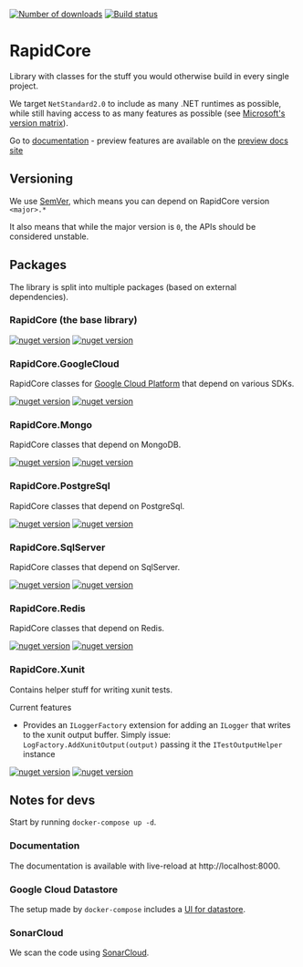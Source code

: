 [![Number of downloads][nuget-image-core-downloads]][nuget-url-core]
[![Build status][appveyor-image]][appveyor-url]

# RapidCore

Library with classes for the stuff you would otherwise build in every single project.

We target `NetStandard2.0` to include as many .NET runtimes as possible, while still having access to as many features as possible (see [Microsoft's version matrix](https://github.com/dotnet/standard/blob/master/docs/versions.md)).

Go to [documentation](http://docs.rapidcore.io/) - preview features are available on the [preview docs site](http://preview-docs.rapidcore.io/)

## Versioning

We use [SemVer](http://semver.org/), which means you can depend on RapidCore version `<major>.*`

It also means that while the major version is `0`, the APIs should be considered unstable.

## Packages

The library is split into multiple packages (based on external dependencies).

### RapidCore (the base library)

[![nuget version][nuget-image-core]][nuget-url-core] [![nuget version][nuget-image-core-pre]][nuget-url-core]

### RapidCore.GoogleCloud

RapidCore classes for [Google Cloud Platform](https://cloud.google.com) that depend on various SDKs.

[![nuget version][nuget-image-google-cloud]][nuget-url-google-cloud] [![nuget version][nuget-image-google-cloud-pre]][nuget-url-google-cloud]

### RapidCore.Mongo

RapidCore classes that depend on MongoDB.

[![nuget version][nuget-image-mongo]][nuget-url-mongo] [![nuget version][nuget-image-mongo-pre]][nuget-url-mongo]

### RapidCore.PostgreSql

RapidCore classes that depend on PostgreSql.

[![nuget version][nuget-image-postgres]][nuget-url-postgres] [![nuget version][nuget-image-postgres-pre]][nuget-url-postgres]

### RapidCore.SqlServer

RapidCore classes that depend on SqlServer.

[![nuget version][nuget-image-sqlserver]][nuget-url-sqlserver] [![nuget version][nuget-image-sqlserver-pre]][nuget-url-sqlserver]

### RapidCore.Redis

RapidCore classes that depend on Redis.

[![nuget version][nuget-image-redis]][nuget-url-redis] [![nuget version][nuget-image-redis-pre]][nuget-url-redis]

### RapidCore.Xunit

Contains helper stuff for writing xunit tests.

Current features

- Provides an `ILoggerFactory` extension for adding an `ILogger` that writes to the xunit output buffer. Simply issue: `LogFactory.AddXunitOutput(output)` passing it the `ITestOutputHelper` instance

[![nuget version][nuget-image-xunit]][nuget-url-xunit] [![nuget version][nuget-image-xunit-pre]][nuget-url-xunit]


[nuget-image-core]: https://img.shields.io/nuget/v/RapidCore.svg?style=flat-square
[nuget-image-core-downloads]: https://img.shields.io/nuget/dt/RapidCore.svg?style=flat-square
[nuget-image-core-pre]: https://img.shields.io/nuget/vpre/RapidCore.svg?style=flat-square
[nuget-url-core]: https://www.nuget.org/packages/RapidCore

[nuget-image-google-cloud]: https://img.shields.io/nuget/v/RapidCore.GoogleCloud.svg?style=flat-square
[nuget-image-google-cloud-pre]: https://img.shields.io/nuget/vpre/RapidCore.GoogleCloud.svg?style=flat-square
[nuget-url-google-cloud]: https://www.nuget.org/packages/RapidCore.GoogleCloud

[nuget-image-mongo]: https://img.shields.io/nuget/v/RapidCore.Mongo.svg?style=flat-square
[nuget-image-mongo-pre]: https://img.shields.io/nuget/vpre/RapidCore.Mongo.svg?style=flat-square
[nuget-url-mongo]: https://www.nuget.org/packages/RapidCore.Mongo

[nuget-image-postgres]: https://img.shields.io/nuget/v/RapidCore.PostgreSql.svg?style=flat-square
[nuget-image-postgres-pre]: https://img.shields.io/nuget/vpre/RapidCore.PostgreSql.svg?style=flat-square
[nuget-url-postgres]: https://www.nuget.org/packages/RapidCore.PostgreSql

[nuget-image-redis]: https://img.shields.io/nuget/v/RapidCore.Redis.svg?style=flat-square
[nuget-image-redis-pre]: https://img.shields.io/nuget/vpre/RapidCore.Redis.svg?style=flat-square
[nuget-url-redis]: https://www.nuget.org/packages/RapidCore.Redis

[nuget-image-sqlserver]: https://img.shields.io/nuget/v/RapidCore.SqlServer.svg?style=flat-square
[nuget-image-sqlserver-pre]: https://img.shields.io/nuget/vpre/RapidCore.SqlServer.svg?style=flat-square
[nuget-url-sqlserver]: https://www.nuget.org/packages/RapidCore.SqlServer

[nuget-image-xunit]: https://img.shields.io/nuget/v/RapidCore.Xunit.svg?style=flat-square
[nuget-image-xunit-pre]: https://img.shields.io/nuget/vpre/RapidCore.Xunit.svg?style=flat-square
[nuget-url-xunit]: https://www.nuget.org/packages/RapidCore.Xunit


[appveyor-image]: https://img.shields.io/appveyor/ci/nover/rapidcore/master.svg?style=flat-square
[appveyor-url]: https://ci.appveyor.com/project/nover/rapidcore/branch/master


## Notes for devs

Start by running `docker-compose up -d`.

### Documentation

The documentation is available with live-reload at http://localhost:8000.

### Google Cloud Datastore

The setup made by `docker-compose` includes a [UI for datastore](http://localhost:8282).

### SonarCloud

We scan the code using [SonarCloud](https://sonarcloud.io/dashboard?id=rapidcore_rapidcore).
